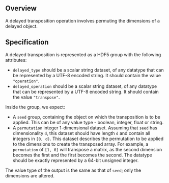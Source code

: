 ## Overview

A delayed transposition operation involves permuting the dimensions of a delayed object.

## Specification

A delayed transposition is represented as a HDF5 group with the following attributes:

- `delayed_type` should be a scalar string dataset, of any datatype that can be represented by a UTF-8 encoded string.
  It should contain the value `"operation"`.
- `delayed_operation` should be a scalar string dataset, of any datatype that can be represented by a UTF-8 encoded string.
  It should contain the value `"transpose"`.

Inside the group, we expect:

- A `seed` group, containing the object on which the transposition is to be applied.
  This can be of any value type - boolean, integer, float or string.
- A `permutation` integer 1-dimensional dataset.
  Assuming that `seed` has dimensionality `d`, this dataset should have length `d` and contain all integers in `[0, d)`.
  This dataset describes the permutation to be applied to the dimensions to create the transposed array.
  For example, a `permutation` of `[1, 0]` will transpose a matrix, as the second dimension becomes the first and the first becomes the second.
  The datatype should be exactly represented by a 64-bit unsigned integer.

The value type of the output is the same as that of `seed`; only the dimensions are altered.

